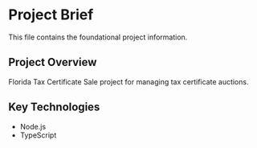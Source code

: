 # Project Brief

This file contains the foundational project information.

## Project Overview
Florida Tax Certificate Sale project for managing tax certificate auctions.

## Key Technologies
- Node.js
- TypeScript
